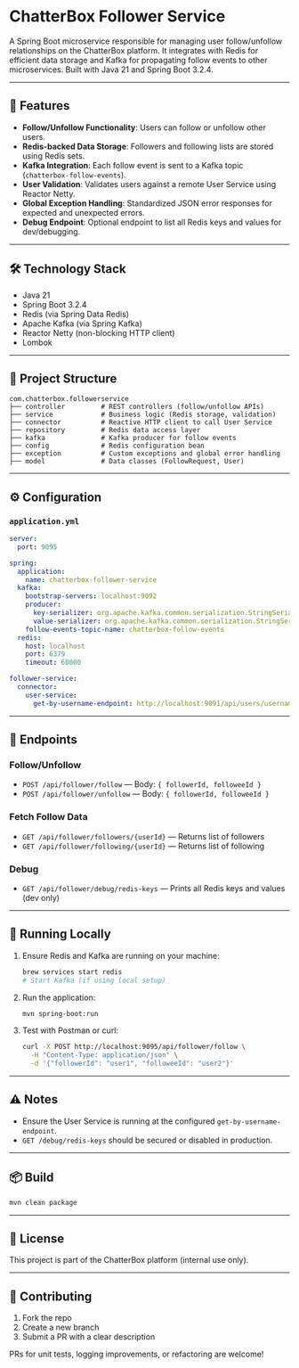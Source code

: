 # ChatterBox Follower Service

A Spring Boot microservice responsible for managing user follow/unfollow relationships on the ChatterBox platform. It integrates with Redis for efficient data storage and Kafka for propagating follow events to other microservices. Built with Java 21 and Spring Boot 3.2.4.

---

## 🚀 Features

* **Follow/Unfollow Functionality**: Users can follow or unfollow other users.
* **Redis-backed Data Storage**: Followers and following lists are stored using Redis sets.
* **Kafka Integration**: Each follow event is sent to a Kafka topic (`chatterbox-follow-events`).
* **User Validation**: Validates users against a remote User Service using Reactor Netty.
* **Global Exception Handling**: Standardized JSON error responses for expected and unexpected errors.
* **Debug Endpoint**: Optional endpoint to list all Redis keys and values for dev/debugging.

---

## 🛠️ Technology Stack

* Java 21
* Spring Boot 3.2.4
* Redis (via Spring Data Redis)
* Apache Kafka (via Spring Kafka)
* Reactor Netty (non-blocking HTTP client)
* Lombok

---

## 📁 Project Structure

```
com.chatterbox.followerservice
├── controller         # REST controllers (follow/unfollow APIs)
├── service            # Business logic (Redis storage, validation)
├── connector          # Reactive HTTP client to call User Service
├── repository         # Redis data access layer
├── kafka              # Kafka producer for follow events
├── config             # Redis configuration bean
├── exception          # Custom exceptions and global error handling
├── model              # Data classes (FollowRequest, User)
```

---

## ⚙️ Configuration

### `application.yml`

```yaml
server:
  port: 9095

spring:
  application:
    name: chatterbox-follower-service
  kafka:
    bootstrap-servers: localhost:9092
    producer:
      key-serializer: org.apache.kafka.common.serialization.StringSerializer
      value-serializer: org.apache.kafka.common.serialization.StringSerializer
    follow-events-topic-name: chatterbox-follow-events
  redis:
    host: localhost
    port: 6379
    timeout: 60000

follower-service:
  connector:
    user-service:
      get-by-username-endpoint: http://localhost:9091/api/users/username/
```

---

## 🔌 Endpoints

### Follow/Unfollow

* `POST /api/follower/follow` — Body: `{ followerId, followeeId }`
* `POST /api/follower/unfollow` — Body: `{ followerId, followeeId }`

### Fetch Follow Data

* `GET /api/follower/followers/{userId}` — Returns list of followers
* `GET /api/follower/following/{userId}` — Returns list of following

### Debug

* `GET /api/follower/debug/redis-keys` — Prints all Redis keys and values (dev only)

---

## 🧪 Running Locally

1. Ensure Redis and Kafka are running on your machine:

   ```bash
   brew services start redis
   # Start Kafka (if using local setup)
   ```

2. Run the application:

   ```bash
   mvn spring-boot:run
   ```

3. Test with Postman or curl:

   ```bash
   curl -X POST http://localhost:9095/api/follower/follow \
     -H "Content-Type: application/json" \
     -d '{"followerId": "user1", "followeeId": "user2"}'
   ```

---

## ⚠️ Notes

* Ensure the User Service is running at the configured `get-by-username-endpoint`.
* `GET /debug/redis-keys` should be secured or disabled in production.

---

## 📦 Build

```bash
mvn clean package
```

---

## 📜 License

This project is part of the ChatterBox platform (internal use only).

---

## 🤝 Contributing

1. Fork the repo
2. Create a new branch
3. Submit a PR with a clear description

PRs for unit tests, logging improvements, or refactoring are welcome!
